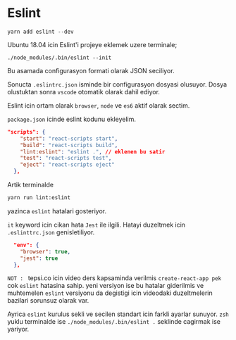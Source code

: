# Eslint

```
yarn add eslint --dev
```

Ubuntu 18.04 icin Eslint'i projeye eklemek uzere terminale;

```
./node_modules/.bin/eslint --init
```

Bu asamada configurasyon formati olarak JSON seciliyor.

Sonucta `.eslintrc.json` isminde bir configurasyon dosyasi olusuyor. Dosya olustuktan sonra `vscode` otomatik olarak dahil ediyor.

Eslint icin ortam olarak `browser`, `node` ve `es6` aktif olarak sectim.

```package.json``` icinde eslint kodunu ekleyelim.

```json
"scripts": {
    "start": "react-scripts start",
    "build": "react-scripts build",
    "lint:eslint": "eslint .", // eklenen bu satir 
    "test": "react-scripts test",
    "eject": "react-scripts eject"
  },
```

Artik terminalde 

```bash
yarn run lint:eslint
``` 

yazinca `eslint` hatalari gosteriyor. 

`it` keyword icin cikan hata `Jest` ile ilgili. Hatayi duzeltmek icin `.eslinttrc.json` genisletiliyor.

```json
  "env": {
    "browser": true,
    "jest": true  
  },
```


```NOT : ```
tepsi.co icin video ders kapsaminda verilmis `create-react-app pek` cok `eslint` hatasina sahip. yeni versiyon ise bu hatalar giderilmis ve muhtemelen `eslint` versiyonu da degistigi icin videodaki duzeltmelerin bazilari sorunsuz olarak var.

Ayrica `eslint` kurulus sekli ve secilen standart icin farkli ayarlar sunuyor. `zsh` yuklu terminalde ise `./node_modules/.bin/eslint .` seklinde cagirmak ise yariyor.